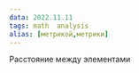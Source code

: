 ```yaml
---
data: 2022.11.11
tags: math  analysis  
alias: [метрикой,метрики]
---
```

Расстояние между элементами